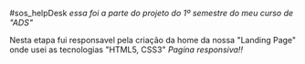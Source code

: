 #sos_helpDesk
*essa foi a parte do projeto do 1º semestre do meu curso de "ADS"*

Nesta etapa fui responsavel pela criação da home da nossa "Landing Page" onde usei as tecnologias "HTML5, CSS3" 
*Pagina responsiva!!*
